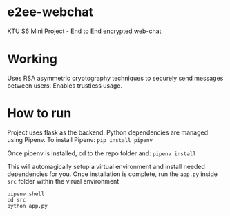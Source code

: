 # e2ee-webchat
KTU S6 Mini Project - End to End encrypted web-chat
# Working
Uses RSA asymmetric cryptography techniques to securely send messages between users. Enables trustless usage.

# How to run
Project uses flask as the backend. Python dependencies are managed using Pipenv. To install Pipenv:
`pip install pipenv`

Once pipenv is installed, cd to the repo folder and:
`pipenv install`

This will automagically setup a virtual environment and install needed dependencies for you.
Once installation is complete, run the `app.py` inside `src` folder within the virual environment
```
pipenv shell
cd src
python app.py

